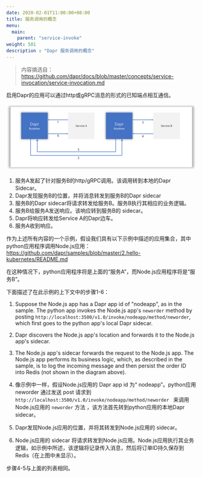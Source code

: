 ```yaml
---
date: 2020-02-01T11:00:00+08:00
title: 服务调用的概念
menu:
  main:
    parent: "service-invoke"
weight: 501
description : "Dapr 服务调用的概念"
---
```


> 内容摘选自：https://github.com/dapr/docs/blob/master/concepts/service-invocation/service-invocation.md

启用Dapr的应用可以通过http或gRPC消息的形式的已知端点相互通信。

![Service Invocation Diagram](images/service-invocation.png)

1. 服务A发起了针对服务B的http/gRPC调用。该调用转到本地的Dapr Sidecar。
2. Dapr发现服务B的位置，并将消息转发到服务B的Dapr sidecar
3. 服务B的Dapr sidecar将请求转发给服务B。服务B执行其相应的业务逻辑。
4. 服务B给服务A发送响应。该响应转到服务B的 sidecar。
5. Dapr将响应转发给Service A的Dapr边车。
6. 服务A收到响应。

作为上述所有内容的一个示例，假设我们具有以下示例中描述的应用集合，其中python应用程序调用Node.js应用：
https://github.com/dapr/samples/blob/master/2.hello-kubernetes/README.md

在这种情况下，python应用程序将是上面的“服务A”，而Node.js应用程序将是“服务B”。

下面描述了在此示例的上下文中的步骤1-6：

1. Suppose the Node.js app has a Dapr app id of "nodeapp", as in the sample.  The python app invokes the Node.js app's `neworder` method by posting `http://localhost:3500/v1.0/invoke/nodeapp/method/neworder`, which first goes to the python app's local Dapr sidecar.
2. Dapr discovers the Node.js app's location and forwards it to the Node.js app's sidecar.
3. The Node.js app's sidecar forwards the request to the Node.js app.  The Node.js app performs its business logic, which, as described in the sample, is to log the incoming message and then persist the order ID into Redis (not shown in the diagram above).

1. 像示例中一样，假设Node.js应用的 Dapr app id 为“ nodeapp”。python应用 neworder 通过发送 post 请求到 `http://localhost:3500/v1.0/invoke/nodeapp/method/neworder ` 来调用Node.js应用的 `neworder` 方法 ，该方法首先转到python应用的本地Dapr sidecar。

2. Dapr发现Node.js应用的位置，并将其转发到Node.js应用的 sidecar。
3. Node.js应用的 sidecar 将请求转发到Node.js应用。Node.js应用执行其业务逻辑，如示例中所述，该逻辑将记录传入消息，然后将订单ID持久保存到Redis（在上图中未显示）。

步骤4-5与上面的列表相同。



